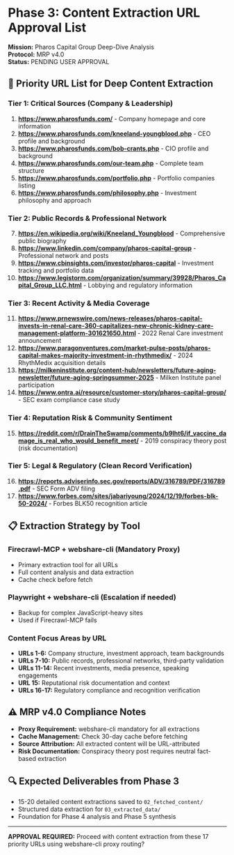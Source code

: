 # Phase 3: Content Extraction URL Approval List
**Mission:** Pharos Capital Group Deep-Dive Analysis  
**Protocol:** MRP v4.0  
**Status:** PENDING USER APPROVAL

## 🎯 Priority URL List for Deep Content Extraction

### **Tier 1: Critical Sources (Company & Leadership)**
1. **https://www.pharosfunds.com/** - Company homepage and core information
2. **https://www.pharosfunds.com/kneeland-youngblood.php** - CEO profile and background
3. **https://www.pharosfunds.com/bob-crants.php** - CIO profile and background
4. **https://www.pharosfunds.com/our-team.php** - Complete team structure
5. **https://www.pharosfunds.com/portfolio.php** - Portfolio companies listing
6. **https://www.pharosfunds.com/philosophy.php** - Investment philosophy and approach

### **Tier 2: Public Records & Professional Network**
7. **https://en.wikipedia.org/wiki/Kneeland_Youngblood** - Comprehensive public biography
8. **https://www.linkedin.com/company/pharos-capital-group** - Professional network and posts
9. **https://www.cbinsights.com/investor/pharos-capital** - Investment tracking and portfolio data
10. **https://www.legistorm.com/organization/summary/39928/Pharos_Capital_Group_LLC.html** - Lobbying and regulatory information

### **Tier 3: Recent Activity & Media Coverage**
11. **https://www.prnewswire.com/news-releases/pharos-capital-invests-in-renal-care-360-capitalizes-new-chronic-kidney-care-management-platform-301621650.html** - 2022 Renal Care investment announcement
12. **https://www.paragonventures.com/market-pulse-posts/pharos-capital-makes-majority-investment-in-rhythmedix/** - 2024 RhythMedix acquisition details
13. **https://milkeninstitute.org/content-hub/newsletters/future-aging-newsletter/future-aging-springsummer-2025** - Milken Institute panel participation
14. **https://www.ontra.ai/resource/customer-story/pharos-capital-group/** - SEC exam compliance case study

### **Tier 4: Reputation Risk & Community Sentiment**
15. **https://reddit.com/r/DrainTheSwamp/comments/b9lht6/if_vaccine_damage_is_real_who_would_benefit_meet/** - 2019 conspiracy theory post (risk documentation)

### **Tier 5: Legal & Regulatory (Clean Record Verification)**
16. **https://reports.adviserinfo.sec.gov/reports/ADV/316789/PDF/316789.pdf** - SEC Form ADV filing
17. **https://www.forbes.com/sites/jabariyoung/2024/12/19/forbes-blk-50-2024/** - Forbes BLK50 recognition article

## 📋 Extraction Strategy by Tool

### **Firecrawl-MCP + webshare-cli (Mandatory Proxy)**
- Primary extraction tool for all URLs
- Full content analysis and data extraction
- Cache check before fetch

### **Playwright + webshare-cli (Escalation if needed)**
- Backup for complex JavaScript-heavy sites
- Used if Firecrawl-MCP fails

### **Content Focus Areas by URL**
- **URLs 1-6:** Company structure, investment approach, team backgrounds
- **URLs 7-10:** Public records, professional networks, third-party validation
- **URLs 11-14:** Recent investments, media presence, speaking engagements
- **URL 15:** Reputational risk documentation and context
- **URLs 16-17:** Regulatory compliance and recognition verification

## ⚠️ MRP v4.0 Compliance Notes
- **Proxy Requirement:** webshare-cli mandatory for all extractions
- **Cache Management:** Check 30-day cache before fetching
- **Source Attribution:** All extracted content will be URL-attributed
- **Risk Documentation:** Conspiracy theory post requires neutral fact-based extraction

## 🔍 Expected Deliverables from Phase 3
- 15-20 detailed content extractions saved to `02_fetched_content/`
- Structured data extraction for `03_extracted_data/`
- Foundation for Phase 4 analysis and Phase 5 synthesis

---

**APPROVAL REQUIRED:** Proceed with content extraction from these 17 priority URLs using webshare-cli proxy routing?